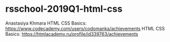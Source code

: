# rsschool-2019Q1-html-css
Anastasiya Khmara
HTML CSS Basics: https://www.codecademy.com/users/codomanka/achievements
HTML CSS Basics: https://htmlacademy.ru/profile/id339763/achievements
